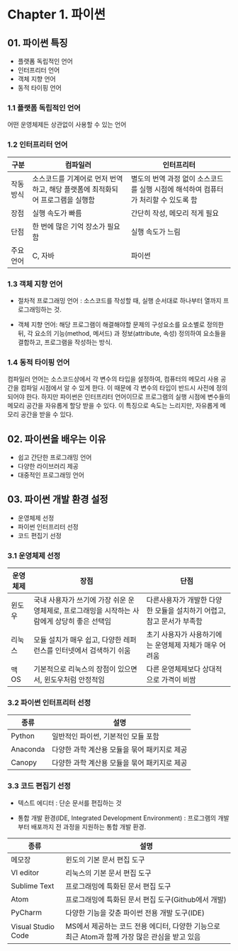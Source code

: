 # Chapter 1. 파이썬



## 01. 파이썬 특징

* 플랫폼 독립적인 언어
* 인터프리터 언어
* 객체 지향 언어
* 동적 타이핑 언어



### **1.1 플랫폼 독립적인 언어**

어떤 운영체제든 상관없이 사용할 수 있는 언어



### **1.2 인터프리터 언어**

| 구분      | 컴파일러                                                     | 인터프리터                                                   |
| --------- | ------------------------------------------------------------ | ------------------------------------------------------------ |
| 작동 방식 | 소스코드를 기계어로 먼저 번역하고, 해당 플랫폼에 최적화되어 프로그램을 실행함 | 별도의 번역 과정 없이 소스코드를 실행 시점에 해석하여 컴퓨터가 처리할 수 있도록 함 |
| 장점      | 실행 속도가 빠름                                             | 간단히 작성, 메모리 적게 필요                                |
| 단점      | 한 번에 많은 기억 장소가 필요함                              | 실행 속도가 느림                                             |
| 주요 언어 | C, 자바                                                      | 파이썬                                                       |



### 1.3 객체 지향 언어

* 절차적 프로그래밍 언어 : 소스코드를 작성할 때, 실행 순서대로 하나부터 열까지 프로그래밍하는 것.

* 객체 지향  언어: 해당 프로그램이 해결해야할 문제의 구성요소를 요소별로 정의한 뒤, 각 요소의 기능(method, 메서드) 과 정보(attribute, 속성) 정의하여 요소들을 결합하고, 프로그램을 작성하는 방식.



### 1.4 동적 타이핑 언어

컴파일러 언어는 소스코드상에서 각 변수의 타입을 설정하여, 컴퓨터의 메모리 사용 공간을 컴파일 시점에서 알 수 있게 한다. 이 때문에 각 변수의 타입이 반드시 사전에 정의되어야 한다. 하지만 파이썬은 인터프리터 언어이므로 프로그램의 실행 시점에 변수들의 메모리 공간을 자유롭게 할당 받을 수 있다. 이 특징으로 속도는 느리지만, 자유롭게 메모리 공간을 받을 수 있다.



## 02. 파이썬을 배우는 이유

* 쉽고 간단한 프로그래밍 언어
* 다양한 라이브러리 제공
* 대중적인 프로그래밍 언어



## 03. 파이썬 개발 환경 설정

* 운영체제 선정
* 파이썬 인터프리터 선정
* 코드 편집기 선정



### 3.1 운영체제 선정

| 운영체제 | 장점                                                         | 단점                                                         |
| -------- | ------------------------------------------------------------ | ------------------------------------------------------------ |
| 윈도우   | 국내 사용자가 쓰기에 가장 쉬운 운영체제로, 프로그래밍을 시작하는 사람에게 상당히 좋은 선택임 | 다른사용자가 개발한 다양한 모듈을 설치하기 어렵고, 참고 문서가 부족함 |
| 리눅스   | 모듈 설치가 매우 쉽고, 다양한 레퍼런스를 인터넷에서 검색하기 쉬움 | 초기 사용자가 사용하기에는 운영체제 자체가 매우 어려움       |
| 맥 OS    | 기본적으로 리눅스의 장점이 있으면서, 윈도우처럼 안정적임     | 다른 운영체제보다 상대적으로 가격이 비쌈                     |



### 3.2 파이썬 인터프리터 선정

| 종류     | 설명                                         |
| -------- | -------------------------------------------- |
| Python   | 일반적인 파이썬, 기본적인 모듈 포함          |
| Anaconda | 다양한 과학 계산용 모듈을 묶어 패키지로 제공 |
| Canopy   | 다양한 과학 계산용 모듈을 묶어 패키지로 제공 |



### 3.3 코드 편집기 선정

* 텍스트 에디터 : 단순 문서를 편집하는 것

* 통합 개발 환경(IDE, Integrated Development Environment) : 프로그램의 개발부터 배포까지 전 과정을 지원하는 통합 개발 환경.

| 종류               | 설명                                                         |
| ------------------ | ------------------------------------------------------------ |
| 메모장             | 윈도의 기본 문서 편집 도구                                   |
| VI editor          | 리눅스의 기본 문서 편집 도구                                 |
| Sublime Text       | 프로그래밍에 특화된 문서 편집 도구                           |
| Atom               | 프로그래밍에 특화된 문서 편집 도구(Github에서 개발)          |
| PyCharm            | 다양한 기능을 갖춘 파이썬 전용 개발 도구(IDE)                |
| Visual Studio Code | MS에서 제공하는 코드 전용 에디터, 다양한 기능으로 최근 Atom과 함께 가장 많은 관심을 받고 있음 |

